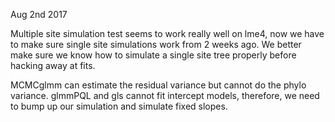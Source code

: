 Aug 2nd 2017

Multiple site simulation test seems to work really well on lme4, now we have to make sure single site simulations work from 2 weeks ago.
We better make sure we know how to simulate a single site tree properly before hacking away at fits.

MCMCglmm can estimate the residual variance but cannot do the phylo variance. 
glmmPQL and gls cannot fit intercept models, therefore, we need to bump up our simulation and simulate fixed slopes.


